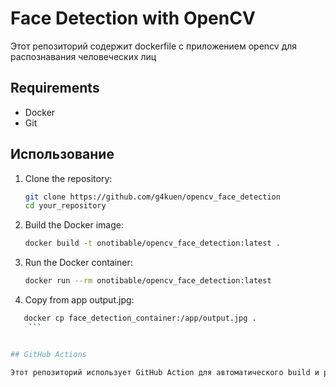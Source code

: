  # Face Detection with OpenCV

Этот репозиторий содержит dockerfile с приложением opencv для распознавания человеческих лиц

## Requirements

- Docker
- Git

## Использование

1. Clone the repository:

    ```sh
    git clone https://github.com/g4kuen/opencv_face_detection
    cd your_repository
    ```

2. Build the Docker image:

    ```sh
    docker build -t onotibable/opencv_face_detection:latest .
    ```

3. Run the Docker container:

    ```sh
    docker run --rm onotibable/opencv_face_detection:latest
    ```

4. Copy from app output.jpg:
```sh
   docker cp face_detection_container:/app/output.jpg .
    ```


## GitHub Actions

Этот репозиторий использует GitHub Action для автоматического build и push в Docker Image в Docker Hub каждый раз, когда push 'main' branch
